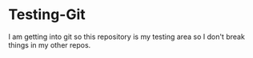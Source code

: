 Testing-Git
===========
I am getting into git so this repository is my testing area so I don't break things in my other repos. 
